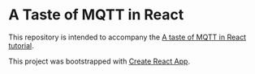 # A Taste of MQTT in React

This repository is intended to accompany the [A taste of MQTT in React tutorial](https://www.preciouschicken.com/blog/posts/a-taste-of-mqtt-in-react/).

This project was bootstrapped with [Create React App](https://github.com/facebook/create-react-app).  
